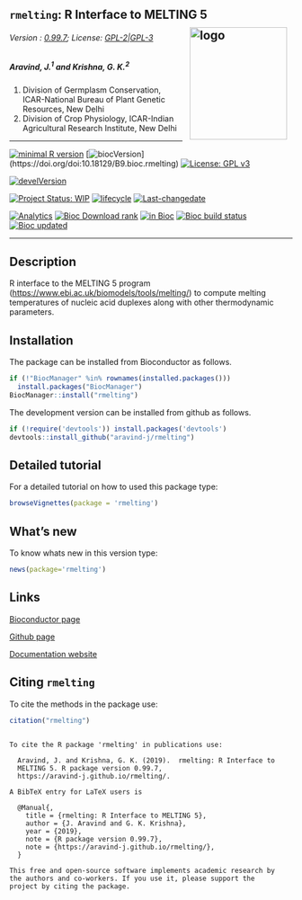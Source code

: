 
## `rmelting`: R Interface to MELTING 5 <img src="https://raw.githubusercontent.com/aravind-j/rmelting/master/inst/extdata/rmelting.png" align="right" alt="logo" width="173" height = "200" style = "padding: 10px; border: none; float: right;">

###### Version : [0.99.7](https://aravind-j.github.io/rmelting/); License: [GPL-2|GPL-3](https://www.r-project.org/Licenses/)

##### *Aravind, J.<sup>1</sup> and Krishna, G. K.<sup>2</sup>*

1.  Division of Germplasm Conservation, ICAR-National Bureau of Plant
    Genetic Resources, New Delhi
2.  Division of Crop Physiology, ICAR-Indian Agricultural Research
    Institute, New Delhi

-----

[![minimal R
version](https://img.shields.io/badge/R%3E%3D-3.6-6666ff.svg)](https://cran.r-project.org/)
[![biocVersion](https://img.shields.io/badge/Bioc%20version-Development\(3.9\)-orange.svg)](https://doi.org/doi:10.18129/B9.bioc.rmelting)
[![License: GPL
v3](https://img.shields.io/badge/License-GPL%20v3-blue.svg)](https://www.gnu.org/licenses/gpl-3.0)
<!-- [[![CRAN_Status_Badge](https://www.r-pkg.org/badges/version-last-release/rmelting)](https://cran.r-project.org/package=rmelting) -->
<!-- [![rstudio mirror downloads](https://cranlogs.r-pkg.org/badges/grand-total/rmelting?color=green)](https://CRAN.R-project.org/package=rmelting) -->
<!-- [![packageversion](https://img.shields.io/badge/Package%20version-0.2.3.3-orange.svg)](https://github.com/aravind-j/rmelting) -->
[![develVersion](https://img.shields.io/badge/devel%20version-0.99.7-orange.svg)](https://github.com/aravind-j/rmelting)
<!-- [![GitHub Download Count](https://github-basic-badges.herokuapp.com/downloads/aravind-j/rmelting/total.svg)] -->
[![Project Status:
WIP](https://www.repostatus.org/badges/latest/active.svg)](http://www.repostatus.org/#active)
[![lifecycle](https://img.shields.io/badge/lifecycle-stable-brightgreen.svg)](https://www.tidyverse.org/lifecycle/#stable)
[![Last-changedate](https://img.shields.io/badge/last%20change-2019--02--22-yellowgreen.svg)](/commits/master)
<!-- [![Rdoc](http://www.rdocumentation.org/badges/version/rmelting)](http://www.rdocumentation.org/packages/rmelting) -->
<!-- [![Zenodo DOI](https://zenodo.org/badge/DOI/10.5281/zenodo.841963.svg)](https://doi.org/10.5281/zenodo.841963) -->
[![Analytics](https://pro-pulsar-193905.appspot.com/UA-116683292-1/welcome-page)](https://github.com/aravind-j/google-analytics-beacon)
[![Bioc Download
rank](https://bioconductor.org/shields/downloads/devel/rmelting.svg)](http://bioconductor.org/packages/stats/bioc/rmelting/)
[![in
Bioc](https://bioconductor.org/shields/years-in-bioc/rmelting.svg)](https://bioconductor.org/packages/devel/bioc/html/rmelting.html#since)
[![Bioc build
status](https://bioconductor.org/shields/build/devel/bioc/rmelting.svg)](http://bioconductor.org/checkResults/devel/bioc-LATEST/rmelting/)
[![Bioc
updated](https://bioconductor.org/shields/lastcommit/devel/bioc/rmelting.svg)](http://bioconductor.org/checkResults/devel/bioc-LATEST/rmelting/)
<!-- [![](https://bioconductor.org/images/shields/availability/unknown-build.svg)](https://bioconductor.org/packages/devel/bioc/html/rmelting.html#archives) -->

-----

## Description

R interface to the MELTING 5 program
(<https://www.ebi.ac.uk/biomodels/tools/melting/>) to compute melting
temperatures of nucleic acid duplexes along with other thermodynamic
parameters.

## Installation

The package can be installed from Bioconductor as follows.

``` r
if (!"BiocManager" %in% rownames(installed.packages())) 
  install.packages("BiocManager")
BiocManager::install("rmelting")
```

The development version can be installed from github as follows.

``` r
if (!require('devtools')) install.packages('devtools')
devtools::install_github("aravind-j/rmelting")
```

## Detailed tutorial

For a detailed tutorial on how to used this package type:

``` r
browseVignettes(package = 'rmelting')
```

## What’s new

To know whats new in this version type:

``` r
news(package='rmelting')
```

## Links

[Bioconductor page](https://doi.org/doi:10.18129/B9.bioc.rmelting)

[Github page](https://github.com/aravind-j/rmelting)

[Documentation website](https://aravind-j.github.io/rmelting/)

<!-- [Zenodo DOI](https://doi.org/10.5281/zenodo.1219630) -->

## Citing `rmelting`

To cite the methods in the package use:

``` r
citation("rmelting")
```

``` 

To cite the R package 'rmelting' in publications use:

  Aravind, J. and Krishna, G. K. (2019).  rmelting: R Interface to
  MELTING 5. R package version 0.99.7,
  https://aravind-j.github.io/rmelting/.

A BibTeX entry for LaTeX users is

  @Manual{,
    title = {rmelting: R Interface to MELTING 5},
    author = {J. Aravind and G. K. Krishna},
    year = {2019},
    note = {R package version 0.99.7},
    note = {https://aravind-j.github.io/rmelting/},
  }

This free and open-source software implements academic research by
the authors and co-workers. If you use it, please support the
project by citing the package.
```
